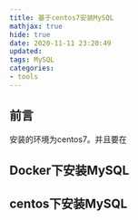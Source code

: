 ```yaml
---
title: 基于centos7安装MySQL
mathjax: true
hide: true
date: 2020-11-11 23:20:49
updated:
tags: MySQL
categories:
- tools
---
```


## 前言

安装的环境为centos7。并且要在

## Docker下安装MySQL


## centos下安装MySQL

